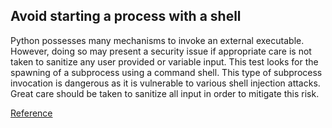 ## Avoid starting a process with a shell

Python possesses many mechanisms to invoke an external executable. 
However, doing so may present a security issue if appropriate care is not taken to sanitize any user provided or variable input.
This test looks for the spawning of a subprocess using a command shell. 
This type of subprocess invocation is dangerous as it is vulnerable to various shell injection attacks. Great care should be taken to sanitize all input in order to mitigate this risk. 

[Reference](https://docs.openstack.org/bandit/latest/plugins/start_process_with_a_shell.html)